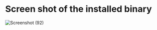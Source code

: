 # Screen shot of the installed binary

![Screenshot (92)](https://user-images.githubusercontent.com/65502643/185789288-9d1df05d-4022-4cc6-ac02-df2f203362ab.png)
